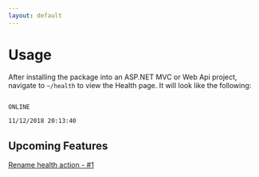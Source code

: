 ```yaml
---
layout: default
---
```


# Usage

After installing the package into an ASP.NET MVC or Web Api project, navigate to `~/health` to view the Health page. It will look like the following:

```html

ONLINE

11/12/2018 20:13:40

```

## Upcoming Features

[Rename health action - \#1](https://github.com/SevenZeroThree/HealthCheck/issues/1)